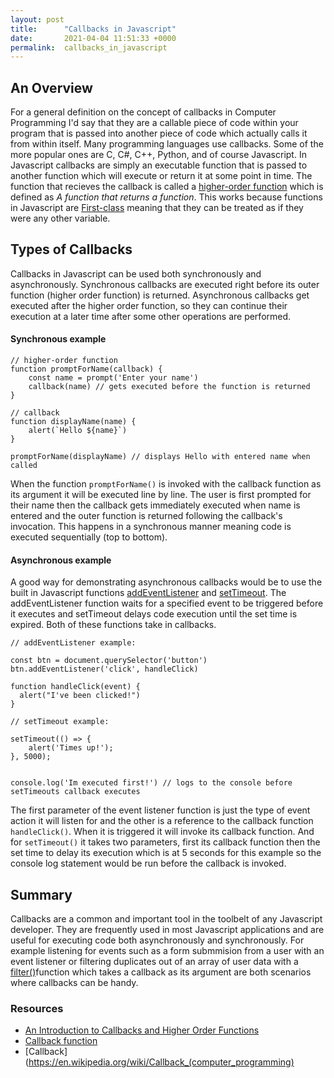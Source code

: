```yaml
---
layout: post
title:      "Callbacks in Javascript"
date:       2021-04-04 11:51:33 +0000
permalink:  callbacks_in_javascript
---
```



## An Overview

For a general definition on the concept of callbacks in Computer Programming I'd say that they are a callable piece of code within your program that is passed into another piece of code which actually calls it from within itself. Many programming languages use callbacks. Some of the more popular ones are C, C#, C++, Python, and of course Javascript.
In Javascript callbacks are simply an executable function that is passed to another function which will execute or return it at some point in time. The function that recieves the callback is called a [higher-order function](https://en.wikipedia.org/wiki/Higher-order_function) which is defined as *A function that returns a function*. This works because functions in Javascript are [First-class](https://developer.mozilla.org/en-US/docs/Glossary/First-class_Function) meaning that they can be treated as if they were any other variable.
## Types of Callbacks
Callbacks in Javascript can be used both synchronously and  asynchronously.  Synchronous callbacks are executed right before its outer function (higher order function) is returned.  Asynchronous callbacks get executed after the higher order function, so they can continue their execution at a later time after some other operations are performed. 

#### Synchronous example
```
// higher-order function
function promptForName(callback) { 
    const name = prompt('Enter your name')
    callback(name) // gets executed before the function is returned
}

// callback 
function displayName(name) {
    alert(`Hello ${name}`)
}

promptForName(displayName) // displays Hello with entered name when called  
```
When the function `promptForName()` is invoked with the callback function as its argument it will be executed line by line. The user is first prompted for their name then the callback gets immediately executed when name is entered and the outer function is returned following the callback's invocation. This happens in a synchronous manner meaning code is executed sequentially (top to bottom).

#### Asynchronous example
A good way for demonstrating asynchronous callbacks would be to use the built in Javascript functions [addEventListener](https://developer.mozilla.org/en-US/docs/Web/API/EventTarget/addEventListener) and [setTimeout](http://). The addEventListener function waits for a specified event to be triggered before it executes and setTimeout delays code execution until the set time is expired. Both of these functions take in callbacks.
```
// addEventListener example:

const btn = document.querySelector('button')
btn.addEventListener('click', handleClick)

function handleClick(event) {
  alert("I've been clicked!")
}

// setTimeout example:

setTimeout(() => {
    alert('Times up!');
}, 5000);


console.log('Im executed first!') // logs to the console before setTimeouts callback executes
```
The first parameter of the event listener function is just the type of event action it will listen for and the other is a reference to the callback function `handleClick()`. When it is triggered it will invoke its callback function. And for `setTimeout()` it takes two parameters, first its callback function then the set time to delay its execution which is at 5 seconds for this example so the console log statement would be run before the callback is invoked.

## Summary
Callbacks are a common and important tool in the toolbelt of any Javascript developer. They are frequently used in most Javascript applications and are useful for executing code both asynchronously and synchronously. For example listening for events such as a form submmision from a user with an event listener or filtering duplicates out of an array of user data with a [filter()](https://developer.mozilla.org/en-US/docs/Web/JavaScript/Reference/Global_Objects/Array/filter)function which takes a callback as its argument are both scenarios where callbacks can be handy.

### Resources 
* [An Introduction to Callbacks and Higher Order Functions](https://www.youtube.com/watch?v=7E8ctomPQJw)
* [Callback function](https://developer.mozilla.org/en-US/docs/Glossary/Callback_function)
* [Callback](https://en.wikipedia.org/wiki/Callback_(computer_programming)












